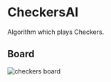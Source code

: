 # CheckersAI

Algorithm which plays Checkers.

## Board
![checkers board](https://upload.wikimedia.org/wikipedia/commons/thumb/f/fd/Draughts_Notation.svg/1024px-Draughts_Notation.svg.png)
